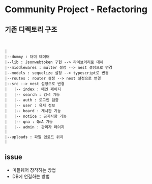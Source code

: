 # Community Project - Refactoring

## 기존 디렉토리 구조

<br />

```
|
|--dummy : 더미 데이터
|--lib : Jsonwebtoken 구현 --> 라이브러리로 대체
|--middlewares : multer 설정 --> nest 설정으로 변경 
|--models : sequelize 설정 --> typescript로 변경
|--routes : router 설정 --> nest 설정으로 변경
|--src --> nest 설정으로 변경
|   |-- index : 메인 페이지 
|   |-- search : 검색 기능
|   |-- auth : 로그인 검증
|   |-- user : 유저 정보
|   |-- board : 게시판 기능
|   |-- notice : 공지사항 기능
|   |-- qna : QnA 기능
|   |-- admin : 관리자 페이지
|
|--uploads : 파일 업로드 위치
|
```

## issue

- 미들웨어 장착하는 방법
- DB에 연결하는 방법